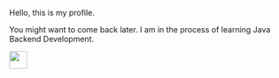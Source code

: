 Hello, this is my profile.

You might want to come back later. I am in the process of learning Java Backend Development.


<a href="https://www.linkedin.com/in/nrapacioli/">
  <img align="left" width="32px" src="https://simpleicons.vercel.app/linkedin/333333"/>
<br/>















<!---
- 👋 Hi, I’m @nrapacioli
- 👀 I’m interested in ...
- 🌱 I’m currently learning ...
- 💞️ I’m looking to collaborate on ...
- 📫 How to reach me ...
nrapacioli/nrapacioli is a ✨ special ✨ repository because its `README.md` (this file) appears on your GitHub profile.
You can click the Preview link to take a look at your changes.
--->
